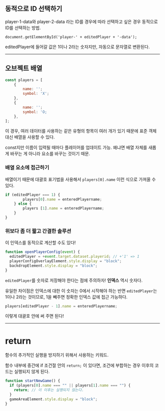 ## 동적으로 ID 선택하기

player-1-data와 player-2-data 라는 ID를 경우에 따라 선택하고 싶은 경우 동적으로 ID를 선택하는 방법.

`document.getElementById('player-' + editedPlayer + '-data');`

editedPlayer에 들어갈 값은 1이나 2라는 숫자지만, 자동으로 문자열로 변환된다.

---

## 오브젝트 배열

```jsx
const players = [
	{
		name: '';
		symbol: 'X';
	},
	{
		name: '';
		symbol: 'O;
	},
];
```

이 경우, 여러 데이터를 사용하는 같은 유형의 항목이 여러 개가 있기 때문에 표준 객체 대신 배열을 사용할 수 있다.

const지만 이름이 입력될 때마다 플레이어를 업데이트 가능. 왜냐면 배열 자체를 새롭게 바꾸는 게 아니라 요소를 바꾸는 것이기 때문.

### 배열 요소에 접근하기

배열이기 때문에 대괄호 표기법을 사용해서 `players[0].name` 이런 식으로 가져올 수 있다.

```jsx
if (editedPlayer === 1) {
		players[0].name = enteredPlayername;
	} else {
		players [1].name = enteredPlayername;
	}
}
```

### 위보다 좀 더 짧고 간결한 솔루션

이 인덱스를 동적으로 계산할 수도 있다!

```jsx
function openPlayerConfig(event) {
  editedPlayer = +event.target.dataset.playerid; // +'1' => 1
  playerConfigOverlayElement.style.display = "block";
  backdropElement.style.display = "block";
}
```

`editedPlayer`를 숫자로 저장해야 한다는 점에 주의하자! **인덱스** 역시 숫자다.

유일한 차이점은 인덱스에 대한 이 숫자는 0에서 시작해야 하는 반면 `editedPlayer`는 1이나 2라는 것이므로, 1을 빼주면 정확한 인덱스 값에 접근 가능하다.

```jsx
players[editedPlayer - 1].name = enteredPlayername;
```

이렇게 대괄호 안에 써 주면 된다!

---

# return

함수의 추가적인 실행을 방지하기 위해서 사용하는 키워드.

함수 내부에 중간에 if 조건절 안의 `return;` 이 있다면, 조건에 부합하는 경우 이후의 코드는 실행되지 않게 된다.

```jsx
function startNewGame() {
  if (players[0].name === "" || players[1].name === "") {
    return; // 이 이후는 실행되지 않는다.
  }
  gameAreaElement.style.display = "block";
}
```
